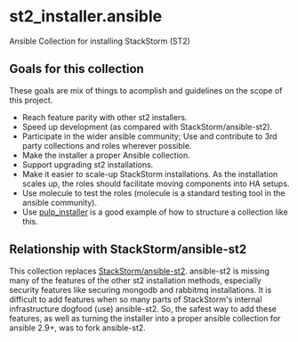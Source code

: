 # st2_installer.ansible

Ansible Collection for installing StackStorm (ST2)

## Goals for this collection

These goals are mix of things to acomplish and guidelines on the scope of this project.

- Reach feature parity with other st2 installers.
- Speed up development (as compared with StackStorm/ansible-st2).
- Participate in the wider ansible community; Use and contribute to 3rd party collections and roles wherever possible.
- Make the installer a proper Ansible collection.
- Support upgrading st2 installations.
- Make it easier to scale-up StackStorm installations. As the installation scales up, the roles should facilitate moving components into HA setups.
- Use molecule to test the roles (molecule is a standard testing tool in the ansible community).
- Use [pulp_installer](https://github.com/pulp/pulp_installer/) is a good example of how to structure a collection like this.

## Relationship with StackStorm/ansible-st2

This collection replaces [StackStorm/ansible-st2](https://github.com/StackStorm/ansible-st2).
ansible-st2 is missing many of the features of the other st2 installation methods, especially
security features like securing mongodb and rabbitmq installations. It is difficult to add
features when so many parts of StackStorm's internal infrastructure dogfood (use) ansible-st2.
So, the safest way to add these features, as well as turning the installer into a proper
ansible collection for ansible 2.9+, was to fork ansible-st2.
